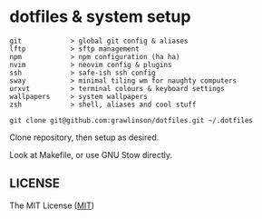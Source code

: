# dotfiles & system setup

```shell
git            > global git config & aliases
lftp           > sftp management
npm            > npm configuration (ha ha)
nvim           > neovim config & plugins
ssh            > safe-ish ssh config
sway           > minimal tiling wm for naughty computers
urxvt          > terminal colours & keyboard settings
wallpapers     > system wallpapers
zsh            > shell, aliases and cool stuff
```

`git clone git@github.com:grawlinson/dotfiles.git ~/.dotfiles`

Clone repository, then setup as desired.

Look at Makefile, or use GNU Stow directly.

## LICENSE

The MIT License ([MIT](LICENSE.md))
